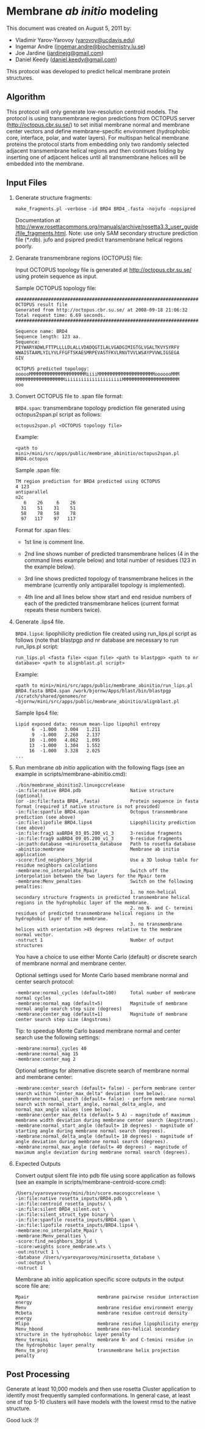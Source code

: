 Membrane *ab initio* modeling
=============================

This document was created on August 5, 2011 by:

* Vladimir Yarov-Yarovoy (yarovoy@ucdavis.edu)
* Ingemar Andre (ingemar.andre@biochemistry.lu.se)
* Joe Jardine (jardinejg@gmail.com)
* Daniel Keedy (daniel.keedy@gmail.com)

This protocol was developed to predict helical membrane protein structures.

Algorithm
---------

This protocol will only generate low-resolution centroid models.  The protocol 
is using transmembrane region predictions from OCTOPUS server 
(http://octopus.cbr.su.se/) to set initial membrane normal and membrane center 
vectors and define membrane-specific environment (hydrophobic core, interface, 
polar, and water layers). For multispan helical membrane proteins the protocol 
starts from embedding only two randomly selected adjacent transmembrane helical 
regions and then continues folding by inserting one of adjacent helices until 
all transmembrane helices will be embedded into the membrane.

Input Files
-----------

1.  Generate structure fragments:

        make_fragments.pl -verbose -id BRD4 BRD4_.fasta -nojufo -nopsipred

    Documentation at 
    http://www.rosettacommons.org/manuals/archive/rosetta3.3_user_guide/file_fragments.html. 
    Note: use only SAM secondary structure prediction file (\*.rdb). jufo and 
    psipred predict transmembrane helical regions poorly.

2.  Genarate transmembrane regions (OCTOPUS) file:

    Input OCTOPUS topology file is generated at http://octopus.cbr.su.se/ using 
    protein sequence as input.

    Sample OCTOPUS topology file:

        ##############################################################################
        OCTOPUS result file
        Generated from http://octopus.cbr.su.se/ at 2008-09-18 21:06:32
        Total request time: 6.69 seconds.
        ##############################################################################

        Sequence name: BRD4
        Sequence length: 123 aa.
        Sequence:
        PIYWARYADWLFTTPLLLLDLALLVDADQGTILALVGADGIMIGTGLVGALTKVYSYRFV
        WWAISTAAMLYILYVLFFGFTSKAESMRPEVASTFKVLRNVTVVLWSAYPVVWLIGSEGA
        GIV

        OCTOPUS predicted topology:
        oooooMMMMMMMMMMMMMMMMMMMMMiiiiMMMMMMMMMMMMMMMMMMMMMooooooMMM
        MMMMMMMMMMMMMMMMMMiiiiiiiiiiiiiiiiiiiiiMMMMMMMMMMMMMMMMMMMMM
        ooo

3.  Convert OCTOPUS file to .span file format:

    `BRD4.span`: transmembrane topology prediction file generated using 
    octopus2span.pl script as follows:

        octopus2span.pl <OCTOPUS topology file>

    Example:

        <path to mini>/mini/src/apps/public/membrane_abinitio/octopus2span.pl BRD4.octopus

    Sample .span file:

        TM region prediction for BRD4 predicted using OCTOPUS
        4 123
        antiparallel
        n2c
           6    26     6    26
          31    51    31    51
          58    78    58    78
          97   117    97   117

    Format for .span files:

    * 1st line is comment line.

    * 2nd line shows number of predicted transmembrane helices (4 in the 
      command lines example below) and total number of residues (123 in the 
      example below).

    * 3rd line shows predicted topology of transmembrane helices in the 
      membrane (currently only antiparallel topology is implemented).

    * 4th line and all lines below show start and end residue numbers of each 
      of the predicted transmembrane helices (current format repeats these 
      numbers twice).

4.  Generate .lips4 file.

    `BRD4.lips4`: lipophilicity prediction file created using run_lips.pl 
    script as follows (note that blastpgp and nr database are necessary to run 
    run_lips.pl script:

        run_lips.pl <fasta file> <span file> <path to blastpgp> <path to nr database> <path to alignblast.pl script>

    Example:
    
        <path to mini>/mini/src/apps/public/membrane_abinitio/run_lips.pl BRD4.fasta BRD4.span /work/bjornw/Apps/blast/bin/blastpgp /scratch/shared/genomes/nr ~bjornw/mini/src/apps/public/membrane_abinitio/alignblast.pl

    Sample lips4 file:

        Lipid exposed data: resnum mean-lipo lipophil entropy
              6  -1.000   3.004   1.211
              9  -1.000   2.268   2.137
             10  -1.000   4.862   1.095
             13  -1.000   1.304   1.552
             16  -1.000   3.328   2.025
        ...

5.  Run membrane *ab initio* application with the following flags (see an 
    example in scripts/membrane-abinitio.cmd):

        ./bin/membrane_abinitio2.linuxgccrelease
        -in:file:native BRD4.pdb                  Native structure (optional)
        (or -in:file:fasta BRD4_.fasta)           Protein sequence in fasta format (required if native structure is not provided)
        -in:file:spanfile BRD4.span               Octopus transmembrane prediction (see above)
        -in:file:lipofile BRD4.lips4              Lipophilicity prediction (see above)
        -in:file:frag3 aaBRD4_03_05.200_v1_3      3-residue fragments
        -in:file:frag9 aaBRD4_09_05.200_v1_3      9-residue fragments
        -in:path:database ~minirosetta_database   Path to rosetta database
        -abinitio:membrane                        Membrane ab initio application
        -score:find_neighbors_3dgrid              Use a 3D lookup table for residue neighbors calculations
        -membrane:no_interpolate_Mpair            Switch off the interpolation between the two layers for the Mpair term
        -membrane:Menv_penalties                  Switch on the following penalties:
                                                  1. no non-helical secondary structure fragments in predicted transmembrane helical regions in the hydrophobic layer of the membrane.
                                                  2. no N- and C- termini residues of predicted transmembrane helical regions in the hydrophobic layer of the membrane.
                                                  3. no transmembrane helices with orientation >45 degrees relative to the membrane normal vector.
        -nstruct 1                                Number of output structures

    You have a choice to use either Monte Carlo (default) or discrete search of membrane normal and membrane center.

    Optional settings used for Monte Carlo based membrane normal and center search protocol:

        -membrane:normal_cycles (default=100)     Total number of membrane normal cycles
        -membrane:normal_mag (default=5)          Magnitude of membrane normal angle search step size (degrees)
        -membrane:center_mag (default=1)          Magnitude of membrane center search step size (Angstroms)

    Tip: to speedup Monte Carlo based membrane normal and center search use the following settings:

        -membrane:normal_cycles 40
        -membrane:normal_mag 15
        -membrane:center_mag 2

    Optional settings for alternative discrete search of membrane normal and membrane center:

        -membrane:center_search (default= false) - perform membrane center search within "center_max_delta" deviation (see below).
        -membrane:normal_search (default= false) - perform membrane normal search with normal_start_angle, normal_delta_angle, and normal_max_angle values (see below).
        -membrane:center_max_delta (default= 5 A) - magnitude of maximum membrane width deviation during membrane center search (Angstroms).
        -membrane:normal_start_angle (default= 10 degrees) - magnitude of starting angle during membrane normal search (degrees).
        -membrane:normal_delta_angle (default= 10 degrees) - magnitude of angle deviation during membrane normal search (degrees).
        -membrane:normal_max_angle (default= 40 degrees) - magnitude of maximum angle deviation during membrane normal search (degrees).

6.  Expected Outputs

    Convert output silent file into pdb file using score application as follows 
    (see an example in scripts/membrane-centroid-score.cmd):

        /Users/vyarovyarovoy/mini/bin/score.macosgccrelease \
        -in:file:native rosetta_inputs/BRD4.pdb \
        -in:file:centroid_rosetta_inputs/ \
        -in:file:silent BRD4_silent.out \
        -in:file:silent_struct_type binary \
        -in:file:spanfile rosetta_inputs/BRD4.span \
        -in:file:lipofile rosetta_inputs/BRD4.lips4 \
        -membrane:no_interpolate_Mpair \
        -membrane:Menv_penalties \
        -score:find_neighbors_3dgrid \
        -score:weights score_membrane.wts \
        -out:nstruct 1 \
        -database /Users/vyarovyarovoy/minirosetta_database \
        -out:output \
        -nstruct 1

    Membrane ab initio application specific score outputs in the output score file are:

        Mpair                         membrane pairwise residue interaction energy
        Menv                          membrane residue environment energy
        Mcbeta                        membrane residue centroid density energy
        Mlipo                         membrane residue lipophilicity energy
        Menv_hbond                    membrane non-helical secondary structure in the hydrophobic layer penalty
        Menv_termini                  membrane N- and C-temini residue in the hydrophobic layer penalty
        Menv_tm_proj                  transmembrane helix projection penalty

Post Processing
---------------

Generate at least 10,000 models and then use rosetta Cluster application to 
identify most frequently sampled conformations.  In general case, at least one 
of top 5-10 clusters will have models with the lowest rmsd to the native 
structure.

Good luck :)!
